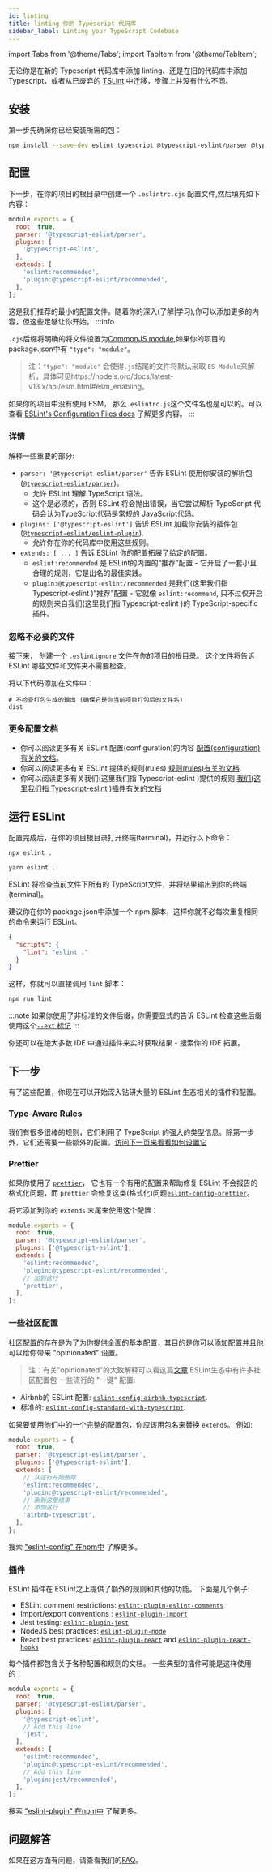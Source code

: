 ```yaml
---
id: linting
title: linting 你的 Typescript 代码库
sidebar_label: Linting your TypeScript Codebase
---
```


import Tabs from '@theme/Tabs';
import TabItem from '@theme/TabItem';

无论你是在新的 Typescript 代码库中添加 linting、还是在旧的代码库中添加 Typescript，或者从已废弃的 [TSLint](https://www.npmjs.com/package/tslint) 中迁移，步骤上并没有什么不同。
## 安装

第一步先确保你已经安装所需的包：
```bash npm2yarn
npm install --save-dev eslint typescript @typescript-eslint/parser @typescript-eslint/eslint-plugin
```

## 配置

下一步，在你的项目的根目录中创建一个 `.eslintrc.cjs` 配置文件,然后填充如下内容：
<!-- prettier-ignore -->
```js title=".eslintrc.cjs"
module.exports = {
  root: true,
  parser: '@typescript-eslint/parser',
  plugins: [
    '@typescript-eslint',
  ],
  extends: [
    'eslint:recommended',
    'plugin:@typescript-eslint/recommended',
  ],
};
```

这是我们推荐的最小的配置文件。随着你的深入(了解|学习),你可以添加更多的内容，但这些足够让你开始。
:::info

`.cjs`后缀将明确的将文件设置为[CommonJS module](https://nodejs.org/dist/latest-v18.x/docs/api/modules.html),如果你的项目的 package.json中有 `"type": "module"`。

> 注：`"type": "module"` 会使得`.js`结尾的文件将默认采取 `ES Module`来解析，具体可见https://nodejs.org/docs/latest-v13.x/api/esm.html#esm_enabling。

如果你的项目中没有使用 ESM， 那么`.eslintrc.js`这个文件名也是可以的。可以查看 [ESLint's Configuration Files docs](https://eslint.org/docs/user-guide/configuring/configuration-files) 了解更多内容。
:::

### 详情

解释一些重要的部分:

- `parser: '@typescript-eslint/parser'` 告诉 ESLint 使用你安装的解析包 ([`@typescript-eslint/parser`](https://github.com/typescript-eslint/typescript-eslint/tree/main/packages/parser))。
  - 允许 ESLint 理解 TypeScript 语法。
  - 这个是必须的，否则 ESLint 将会抛出错误，当它尝试解析 TypeScript 代码会认为TypeScript代码是常规的 JavaScript代码。
- `plugins: ['@typescript-eslint']` 告诉 ESLint 加载你安装的插件包 ([`@typescript-eslint/eslint-plugin`](https://github.com/typescript-eslint/typescript-eslint/tree/main/packages/eslint-plugin)).
  - 允许你在你的代码库中使用这些规则。
- `extends: [ ... ]` 告诉 ESLint 你的配置拓展了给定的配置。
  - `eslint:recommended` 是 ESLint的内置的“推荐”配置 - 它开启了一套小且合理的规则，它是出名的最佳实践。
  - `plugin:@typescript-eslint/recommended` 是我们(这里我们指 Typescript-eslint )“推荐”配置 - 它就像 `eslint:recommend`, 只不过仅开启的规则来自我们(这里我们指 Typescript-eslint )的 TypeScript-specific 插件。
### 忽略不必要的文件

接下来， 创建一个 `.eslintignore` 文件在你的项目的根目录。
这个文件将告诉 ESLint 哪些文件和文件夹不需要检查。

将以下代码添加在文件中：

```ignore title=".eslintignore"
# 不检查打包生成的输出 (确保它是你当前项目打包后的文件名)
dist
```

### 更多配置文档

- 你可以阅读更多有关 ESLint 配置(configuration)的内容 [配置(configuration)有关的文档](https://eslint.org/docs/user-guide/configuring)。
- 你可以阅读更多有关 ESLint 提供的规则(rules) [规则(rules)有关的文档](https://eslint.org/docs/rules/).
- 你可以阅读更多有关我们(这里我们指 Typescript-eslint )提供的规则 [我们(这里我们指 Typescript-eslint )插件有关的文档](https://typescript-eslint.io/rules/)

## 运行 ESLint

配置完成后，在你的项目根目录打开终端(terminal)，并运行以下命令：
<Tabs groupId="npm2yarn">
<TabItem value="npm">

```bash
npx eslint .
```

</TabItem>
<TabItem value="Yarn">

```bash
yarn eslint .
```

</TabItem>
</Tabs>

ESLint 将检查当前文件下所有的 TypeScript文件，并将结果输出到你的终端(terminal)。

建议你在你的 package.json中添加一个 npm 脚本，这样你就不必每次重复相同的命令来运行 ESLint。

```json title="package.json"
{
  "scripts": {
    "lint": "eslint ."
  }
}
```

这样，你就可以直接调用 `lint` 脚本：

```bash npm2yarn
npm run lint
```

:::note
如果你使用了非标准的文件后缀，你需要显式的告诉 ESLint 检查这些后缀使用这个[`--ext` 标记](https://eslint.org/docs/user-guide/command-line-interface#--ext)
:::

你还可以在绝大多数 IDE 中通过插件来实时获取结果 - 搜索你的 IDE 拓展。

## 下一步

有了这些配置，你现在可以开始深入钻研大量的 ESLint 生态相关的插件和配置。

### Type-Aware Rules

我们有很多很棒的规则，它们利用了 TypeScript 的强大的类型信息。除第一步外，它们还需要一些额外的配置。[访问下一页来看看如何设置它](./TYPED_LINTING.md)

### Prettier

如果你使用了 [`prettier`](https://www.npmjs.com/package/prettier)， 它也有一个有用的配置来帮助修复 ESLint 不会报告的格式化问题，而 `prettier` 会修复这类(格式化)问题[`eslint-config-prettier`](https://www.npmjs.com/package/eslint-config-prettier)。

将它添加到你的 `extends` 末尾来使用这个配置：

```js title=".eslintrc.js"
module.exports = {
  root: true,
  parser: '@typescript-eslint/parser',
  plugins: ['@typescript-eslint'],
  extends: [
    'eslint:recommended',
    'plugin:@typescript-eslint/recommended',
    // 加到这行
    'prettier',
  ],
};
```

### 一些社区配置

社区配置的存在是为了为你提供全面的基本配置，其目的是你可以添加配置并且他可以给你带来 "opinionated" 设置。
> 注：有关"opinionated"的大致解释可以看这篇[文章](https://github.yanhaixiang.com/linter-tutorial/theory/history.html#prettier)
ESLint生态中有许多社区配置包
一些流行的 "一键" 配置:

- Airbnb的 ESLint 配置: [`eslint-config-airbnb-typescript`](https://www.npmjs.com/package/eslint-config-airbnb-typescript).
- 标准的: [`eslint-config-standard-with-typescript`](https://www.npmjs.com/package/eslint-config-standard-with-typescript).

如果要使用他们中的一个完整的配置包，你应该用包名来替换 `extends`。
例如:

```js title=".eslintrc.js"
module.exports = {
  root: true,
  parser: '@typescript-eslint/parser',
  plugins: ['@typescript-eslint'],
  extends: [
    // 从这行开始删除
    'eslint:recommended',
    'plugin:@typescript-eslint/recommended',
    // 删到这里结束
    // 添加这行
    'airbnb-typescript',
  ],
};
```

<!-- markdownlint-disable MD044 -->

搜索 ["eslint-config" 在npm中](https://www.npmjs.com/search?q=eslint-config) 了解更多。

### 插件

ESLint 插件在 ESLint之上提供了额外的规则和其他的功能。
下面是几个例子:

- ESLint comment restrictions: [`eslint-plugin-eslint-comments`](https://www.npmjs.com/package/eslint-plugin-eslint-comments)
- Import/export conventions : [`eslint-plugin-import`](https://www.npmjs.com/package/eslint-plugin-import)
- Jest testing: [`eslint-plugin-jest`](https://www.npmjs.com/package/eslint-plugin-jest)
- NodeJS best practices: [`eslint-plugin-node`](https://www.npmjs.com/package/eslint-plugin-node)
- React best practices: [`eslint-plugin-react`](https://www.npmjs.com/package/eslint-plugin-react) and [`eslint-plugin-react-hooks`](https://www.npmjs.com/package/eslint-plugin-react-hooks)

每个插件都包含关于各种配置和规则的文档。
一些典型的插件可能是这样使用的：

```js title=".eslintrc.js"
module.exports = {
  root: true,
  parser: '@typescript-eslint/parser',
  plugins: [
    '@typescript-eslint',
    // Add this line
    'jest',
  ],
  extends: [
    'eslint:recommended',
    'plugin:@typescript-eslint/recommended',
    // Add this line
    'plugin:jest/recommended',
  ],
};
```

<!-- markdownlint-disable MD044 -->

搜索 ["eslint-plugin" 在npm中](https://www.npmjs.com/search?q=eslint-plugin) 了解更多。

## 问题解答

如果在这方面有问题，请查看我们的[FAQ](./TROUBLESHOOTING.md)。